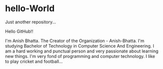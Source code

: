 # hello-World

Just another repository...

Hello GitHub!!

I'm Anish Bhatta. The Creator of the Organization - Anish-Bhatta. I'm studying Bachelor of Technology in Computer Science And Engineering. I am a hard working and punctual person and very passionate about learning new things. I'm very fond of programming and computer technology. I like to play cricket and football...
